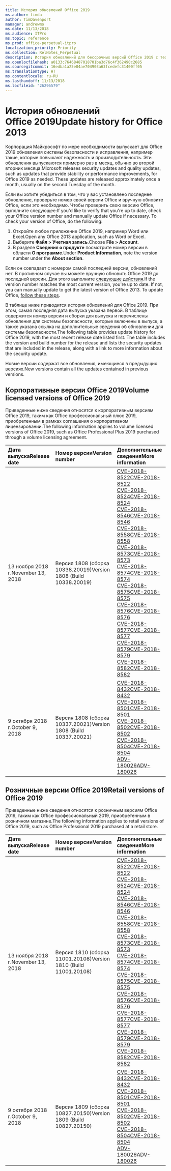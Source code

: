 ```yaml
---
title: История обновлений Office 2019
ms.author: timda
author: TimDavenport
manager: andrewmo
ms.date: 11/13/2018
ms.audience: ITPro
ms.topic: reference
ms.prod: office-perpetual-itpro
localization_priority: Priority
ms.collection: RelNotes_Perpetual
description: История обновлений для бессрочных версий Office 2019 с технологией "нажми и работай" для ИТ-специалистов
ms.openlocfilehash: a0133c76468487018701ba3d76c4f362490c2685
ms.sourcegitcommit: 16edba1a25e04ae704903a63fcedefc31400ff05
ms.translationtype: HT
ms.contentlocale: ru-RU
ms.lasthandoff: 11/13/2018
ms.locfileid: "26296579"
---
```

# <a name="update-history-for-office-2019"></a><span data-ttu-id="b9401-103">История обновлений Office 2019</span><span class="sxs-lookup"><span data-stu-id="b9401-103">Update history for Office 2013</span></span>

<span data-ttu-id="b9401-p101">Корпорация Майкрософт по мере необходимости выпускает для Office 2019 обновления системы безопасности и исправления, например такие, которые повышают надежность и производительность. Эти обновления выпускаются примерно раз в месяц, обычно во второй вторник месяца.</span><span class="sxs-lookup"><span data-stu-id="b9401-p101">Microsoft releases security updates and quality updates, such as updates that provide stability or performance improvements, for Office 2019 as needed. These updates are released approximately once a month, usually on the second Tuesday of the month.</span></span>

<span data-ttu-id="b9401-p102">Если вы хотите убедиться в том, что у вас установлено последнее обновление, проверьте номер своей версии Office и вручную обновите Office, если это необходимо. Чтобы проверить свою версию Office, выполните следующее:</span><span class="sxs-lookup"><span data-stu-id="b9401-p102">If you'd like to verify that you're up to date, check your Office version number and manually update Office if necessary. To check your version of Office, do the following:</span></span>

  1.    <span data-ttu-id="b9401-108">Откройте любое приложение Office 2019, например Word или Excel.</span><span class="sxs-lookup"><span data-stu-id="b9401-108">Open any Office 2013 application, such as Word or Excel.</span></span>
  2.    <span data-ttu-id="b9401-109">Выберите **Файл > Учетная запись**.</span><span class="sxs-lookup"><span data-stu-id="b9401-109">Choose **File > Account**.</span></span>
  3.    <span data-ttu-id="b9401-110">В разделе **Сведения о продукте** посмотрите номер версии в области **О программе**.</span><span class="sxs-lookup"><span data-stu-id="b9401-110">Under **Product Information**, note the version number under the **About section**.</span></span>

<span data-ttu-id="b9401-p103">Если он совпадает с номером самой последней версии, обновлений нет. В противном случае вы можете вручную обновить Office 2019 до последней версии. Для этого выполните [следующие действия](https://support.office.com/article/2ab296f3-7f03-43a2-8e50-46de917611c5).</span><span class="sxs-lookup"><span data-stu-id="b9401-p103">If the version number matches the most current version, you're up to date. If not, you can manually update to get the latest version of Office 2013. To update Office, [follow these steps](https://support.office.com/article/2ab296f3-7f03-43a2-8e50-46de917611c5).</span></span>


<span data-ttu-id="b9401-p104">В таблице ниже приводится история обновлений для Office 2019. При этом, самая последняя дата выпуска указана первой. В таблице содержится номер версии и сборки для выпуска и перечислены обновления для системы безопасности, которые включены в выпуск, а также указана ссылка на дополнительные сведения об обновлении для системы безопасности.</span><span class="sxs-lookup"><span data-stu-id="b9401-p104">The following table provides update history for Office 2019, with the most recent release date listed first. The table includes the version and build number for the release and lists the security updates that are included in the release, along with a link to more information about the security update.</span></span>

<span data-ttu-id="b9401-116">Новые версии содержат все обновления, имеющиеся в предыдущих версиях.</span><span class="sxs-lookup"><span data-stu-id="b9401-116">New versions contain all the updates contained in previous versions.</span></span>

## <a name="volume-licensed-versions-of-office-2019"></a><span data-ttu-id="b9401-117">Корпоративные версии Office 2019</span><span class="sxs-lookup"><span data-stu-id="b9401-117">Volume licensed versions of Office 2019</span></span>
<span data-ttu-id="b9401-118">Приведенные ниже сведения относятся к корпоративным версиям Office 2019, таким как Office профессиональный плюс 2019, приобретенным в рамках соглашения о корпоративном лицензировании.</span><span class="sxs-lookup"><span data-stu-id="b9401-118">The following information applies to volume licensed versions of Office 2019, such as Office Professional Plus 2019 purchased through a volume licensing agreement.</span></span>

  
|<span data-ttu-id="b9401-119">**Дата выпуска**</span><span class="sxs-lookup"><span data-stu-id="b9401-119">**Release date**</span></span>|<span data-ttu-id="b9401-120">**Номер версии**</span><span class="sxs-lookup"><span data-stu-id="b9401-120">**Version number**</span></span>|<span data-ttu-id="b9401-121">**Дополнительные сведения**</span><span class="sxs-lookup"><span data-stu-id="b9401-121">**More information**</span></span>|
|:-----|:-----|:-----|
|<span data-ttu-id="b9401-122">13 ноября 2018 г.</span><span class="sxs-lookup"><span data-stu-id="b9401-122">November 13, 2018</span></span>   |<span data-ttu-id="b9401-123">Версия 1808 (сборка 10338.20019)</span><span class="sxs-lookup"><span data-stu-id="b9401-123">Version 1808 (Build 10338.20019)</span></span>  |[<span data-ttu-id="b9401-124">CVE-2018-8522</span><span class="sxs-lookup"><span data-stu-id="b9401-124">CVE-2018-8522</span></span>](https://portal.msrc.microsoft.com/ru-RU/security-guidance/advisory/CVE-2018-8522) <br/> [<span data-ttu-id="b9401-125">CVE-2018-8524</span><span class="sxs-lookup"><span data-stu-id="b9401-125">CVE-2018-8524</span></span>](https://portal.msrc.microsoft.com/ru-RU/security-guidance/advisory/CVE-2018-8524) <br/> [<span data-ttu-id="b9401-126">CVE-2018-8546</span><span class="sxs-lookup"><span data-stu-id="b9401-126">CVE-2018-8546</span></span>](https://portal.msrc.microsoft.com/ru-RU/security-guidance/advisory/CVE-2018-8546) <br/> [<span data-ttu-id="b9401-127">CVE-2018-8558</span><span class="sxs-lookup"><span data-stu-id="b9401-127">CVE-2018-8558</span></span>](https://portal.msrc.microsoft.com/ru-RU/security-guidance/advisory/CVE-2018-8558) <br/> [<span data-ttu-id="b9401-128">CVE-2018-8573</span><span class="sxs-lookup"><span data-stu-id="b9401-128">CVE-2018-8573</span></span>](https://portal.msrc.microsoft.com/ru-RU/security-guidance/advisory/CVE-2018-8573) <br/> [<span data-ttu-id="b9401-129">CVE-2018-8574</span><span class="sxs-lookup"><span data-stu-id="b9401-129">CVE-2018-8574</span></span>](https://portal.msrc.microsoft.com/ru-RU/security-guidance/advisory/CVE-2018-8574) <br/> [<span data-ttu-id="b9401-130">CVE-2018-8575</span><span class="sxs-lookup"><span data-stu-id="b9401-130">CVE-2018-8575</span></span>](https://portal.msrc.microsoft.com/ru-RU/security-guidance/advisory/CVE-2018-8575) <br/> [<span data-ttu-id="b9401-131">CVE-2018-8576</span><span class="sxs-lookup"><span data-stu-id="b9401-131">CVE-2018-8576</span></span>](https://portal.msrc.microsoft.com/ru-RU/security-guidance/advisory/CVE-2018-8576) <br/> [<span data-ttu-id="b9401-132">CVE-2018-8577</span><span class="sxs-lookup"><span data-stu-id="b9401-132">CVE-2018-8577</span></span>](https://portal.msrc.microsoft.com/ru-RU/security-guidance/advisory/CVE-2018-8577) <br/> [<span data-ttu-id="b9401-133">CVE-2018-8579</span><span class="sxs-lookup"><span data-stu-id="b9401-133">CVE-2018-8579</span></span>](https://portal.msrc.microsoft.com/ru-RU/security-guidance/advisory/CVE-2018-8579) <br/> [<span data-ttu-id="b9401-134">CVE-2018-8582</span><span class="sxs-lookup"><span data-stu-id="b9401-134">CVE-2018-8582</span></span>](https://portal.msrc.microsoft.com/ru-RU/security-guidance/advisory/CVE-2018-8582) <br/>|
|<span data-ttu-id="b9401-135">9 октября 2018 г.</span><span class="sxs-lookup"><span data-stu-id="b9401-135">October 9, 2018</span></span>   |<span data-ttu-id="b9401-136">Версия 1808 (сборка 10337.20021)</span><span class="sxs-lookup"><span data-stu-id="b9401-136">Version 1808 (Build 10337.20021)</span></span>  |[<span data-ttu-id="b9401-137">CVE-2018-8432</span><span class="sxs-lookup"><span data-stu-id="b9401-137">CVE-2018-8432</span></span>](https://portal.msrc.microsoft.com/ru-RU/security-guidance/advisory/CVE-2018-8432) <br/> [<span data-ttu-id="b9401-138">CVE-2018-8501</span><span class="sxs-lookup"><span data-stu-id="b9401-138">CVE-2018-8501</span></span>](https://portal.msrc.microsoft.com/ru-RU/security-guidance/advisory/CVE-2018-8501) <br/> [<span data-ttu-id="b9401-139">CVE-2018-8502</span><span class="sxs-lookup"><span data-stu-id="b9401-139">CVE-2018-8502</span></span>](https://portal.msrc.microsoft.com/ru-RU/security-guidance/advisory/CVE-2018-8502) <br/> [<span data-ttu-id="b9401-140">CVE-2018-8504</span><span class="sxs-lookup"><span data-stu-id="b9401-140">CVE-2018-8504</span></span>](https://portal.msrc.microsoft.com/ru-RU/security-guidance/advisory/CVE-2018-8504) <br/> [<span data-ttu-id="b9401-141">ADV-180026</span><span class="sxs-lookup"><span data-stu-id="b9401-141">ADV-180026</span></span>](https://portal.msrc.microsoft.com/ru-RU/security-guidance/advisory/ADV180026) <br/>|

## <a name="retail-versions-of-office-2019"></a><span data-ttu-id="b9401-142">Розничные версии Office 2019</span><span class="sxs-lookup"><span data-stu-id="b9401-142">Retail versions of Office 2019</span></span>
<span data-ttu-id="b9401-143">Приведенные ниже сведения относятся к розничным версиям Office 2019, таким как Office профессиональный 2019, приобретенным в розничном магазине.</span><span class="sxs-lookup"><span data-stu-id="b9401-143">The following information applies to retail versions of Office 2019, such as Office Professional 2019 purchased at a retail store.</span></span>

|<span data-ttu-id="b9401-144">**Дата выпуска**</span><span class="sxs-lookup"><span data-stu-id="b9401-144">**Release date**</span></span>|<span data-ttu-id="b9401-145">**Номер версии**</span><span class="sxs-lookup"><span data-stu-id="b9401-145">**Version number**</span></span>|<span data-ttu-id="b9401-146">**Дополнительные сведения**</span><span class="sxs-lookup"><span data-stu-id="b9401-146">**More information**</span></span>|
|:-----|:-----|:-----|
|<span data-ttu-id="b9401-147">13 ноября 2018 г.</span><span class="sxs-lookup"><span data-stu-id="b9401-147">November 13, 2018</span></span>   |<span data-ttu-id="b9401-148">Версия 1810 (сборка 11001.20108)</span><span class="sxs-lookup"><span data-stu-id="b9401-148">Version 1810 (Build 11001.20108)</span></span>  |[<span data-ttu-id="b9401-149">CVE-2018-8522</span><span class="sxs-lookup"><span data-stu-id="b9401-149">CVE-2018-8522</span></span>](https://portal.msrc.microsoft.com/ru-RU/security-guidance/advisory/CVE-2018-8522) <br/> [<span data-ttu-id="b9401-150">CVE-2018-8524</span><span class="sxs-lookup"><span data-stu-id="b9401-150">CVE-2018-8524</span></span>](https://portal.msrc.microsoft.com/ru-RU/security-guidance/advisory/CVE-2018-8524) <br/> [<span data-ttu-id="b9401-151">CVE-2018-8546</span><span class="sxs-lookup"><span data-stu-id="b9401-151">CVE-2018-8546</span></span>](https://portal.msrc.microsoft.com/ru-RU/security-guidance/advisory/CVE-2018-8546) <br/> [<span data-ttu-id="b9401-152">CVE-2018-8558</span><span class="sxs-lookup"><span data-stu-id="b9401-152">CVE-2018-8558</span></span>](https://portal.msrc.microsoft.com/ru-RU/security-guidance/advisory/CVE-2018-8558) <br/> [<span data-ttu-id="b9401-153">CVE-2018-8573</span><span class="sxs-lookup"><span data-stu-id="b9401-153">CVE-2018-8573</span></span>](https://portal.msrc.microsoft.com/ru-RU/security-guidance/advisory/CVE-2018-8573) <br/> [<span data-ttu-id="b9401-154">CVE-2018-8574</span><span class="sxs-lookup"><span data-stu-id="b9401-154">CVE-2018-8574</span></span>](https://portal.msrc.microsoft.com/ru-RU/security-guidance/advisory/CVE-2018-8574) <br/> [<span data-ttu-id="b9401-155">CVE-2018-8575</span><span class="sxs-lookup"><span data-stu-id="b9401-155">CVE-2018-8575</span></span>](https://portal.msrc.microsoft.com/ru-RU/security-guidance/advisory/CVE-2018-8575) <br/> [<span data-ttu-id="b9401-156">CVE-2018-8576</span><span class="sxs-lookup"><span data-stu-id="b9401-156">CVE-2018-8576</span></span>](https://portal.msrc.microsoft.com/ru-RU/security-guidance/advisory/CVE-2018-8576) <br/> [<span data-ttu-id="b9401-157">CVE-2018-8577</span><span class="sxs-lookup"><span data-stu-id="b9401-157">CVE-2018-8577</span></span>](https://portal.msrc.microsoft.com/ru-RU/security-guidance/advisory/CVE-2018-8577) <br/> [<span data-ttu-id="b9401-158">CVE-2018-8579</span><span class="sxs-lookup"><span data-stu-id="b9401-158">CVE-2018-8579</span></span>](https://portal.msrc.microsoft.com/ru-RU/security-guidance/advisory/CVE-2018-8579) <br/> [<span data-ttu-id="b9401-159">CVE-2018-8582</span><span class="sxs-lookup"><span data-stu-id="b9401-159">CVE-2018-8582</span></span>](https://portal.msrc.microsoft.com/ru-RU/security-guidance/advisory/CVE-2018-8582) <br/>|
|<span data-ttu-id="b9401-160">9 октября 2018 г.</span><span class="sxs-lookup"><span data-stu-id="b9401-160">October 9, 2018</span></span>   |<span data-ttu-id="b9401-161">Версия 1809 (сборка 10827.20150)</span><span class="sxs-lookup"><span data-stu-id="b9401-161">Version 1809 (Build 10827.20150)</span></span>  |[<span data-ttu-id="b9401-162">CVE-2018-8432</span><span class="sxs-lookup"><span data-stu-id="b9401-162">CVE-2018-8432</span></span>](https://portal.msrc.microsoft.com/ru-RU/security-guidance/advisory/CVE-2018-8432) <br/> [<span data-ttu-id="b9401-163">CVE-2018-8501</span><span class="sxs-lookup"><span data-stu-id="b9401-163">CVE-2018-8501</span></span>](https://portal.msrc.microsoft.com/ru-RU/security-guidance/advisory/CVE-2018-8501) <br/> [<span data-ttu-id="b9401-164">CVE-2018-8502</span><span class="sxs-lookup"><span data-stu-id="b9401-164">CVE-2018-8502</span></span>](https://portal.msrc.microsoft.com/ru-RU/security-guidance/advisory/CVE-2018-8502) <br/> [<span data-ttu-id="b9401-165">CVE-2018-8504</span><span class="sxs-lookup"><span data-stu-id="b9401-165">CVE-2018-8504</span></span>](https://portal.msrc.microsoft.com/ru-RU/security-guidance/advisory/CVE-2018-8504) <br/> [<span data-ttu-id="b9401-166">ADV-180026</span><span class="sxs-lookup"><span data-stu-id="b9401-166">ADV-180026</span></span>](https://portal.msrc.microsoft.com/ru-RU/security-guidance/advisory/ADV180026) <br/>|
